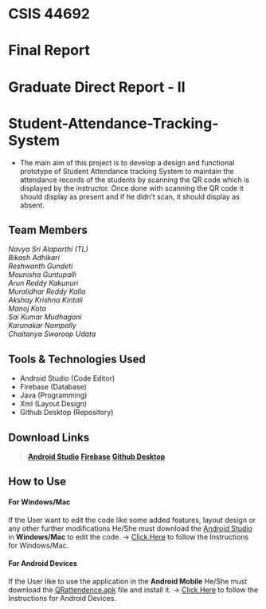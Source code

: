 # CSIS 44692 
# Final Report 
# Graduate Direct Report - II 
# **Student-Attendance-Tracking-System**
- The main aim of this project is to develop a design and functional prototype of Student Attendance tracking System to maintain the attendance records of the students by scanning the QR code which is displayed by the instructor. Once done with scanning the QR code it should display as present and if he didn’t scan, it should display as absent.
## Team Members
*Navya Sri Alaparthi (TL)* <br/>
*Bikash Adhikari* <br/>
*Reshwanth Gundeti* <br/>
*Mounisha Guntupalli* <br/>
*Arun Reddy Kakunuri* <br/>
*Muralidhar Reddy Kalla* <br/>
*Akshay Krishna Kintali* <br/>
*Manoj Kota* <br/>
*Sai Kumar Mudhagoni* <br/> 
*Karunakar Nampally* <br/>
*Chaitanya Swaroop Udata*

## Tools & Technologies Used
- Android Studio (Code Editor)
- Firebase (Database)
- Java (Programming)
- Xml (Layout Design)
- Github Desktop (Repository)

## Download Links
> [**Android Studio**](https://developer.android.com/studio)
> [**Firebase**](https://firebase.google.com/)
> [**Github Desktop**](https://desktop.github.com/)

## How to Use
#### For Windows/Mac
If the User want to edit the code like some added features, layout design or any other further modifications He/She must download the [Android Studio](https://developer.android.com/studio) in **Windows/Mac** to edit the code. 
-> [Click Here]() to follow the Instructions for Windows/Mac.
#### For Android Devices
If the User like to use the application in the **Android Mobile** He/She must download the [QRattendence.apk]() file and install it.
-> [Click Here]() to follow the Instructions for Android Devices.
